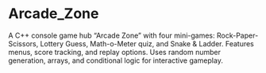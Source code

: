 # Arcade_Zone
A C++ console game hub “Arcade Zone” with four mini-games: Rock-Paper-Scissors, Lottery Guess, Math-o-Meter quiz, and Snake &amp; Ladder. Features menus, score tracking, and replay options. Uses random number generation, arrays, and conditional logic for interactive gameplay.
